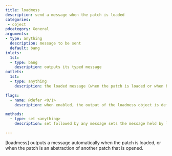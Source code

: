```yaml
---
title: loadmess
description: send a message when the patch is loaded
categories:
 - object
pdcategory: General
arguments:
- type: anything
  description: message to be sent
  default: bang
inlets:
  1st:
  - type: bang
    description: outputs its typed message
outlets:
  1st:
  - type: anything
    description: the loaded message (when the patch is loaded or when banged/clicked)

flags:
  - name: @defer <0/1>
    description: when enabled, the output of the loadmess object is deferred (a loadmess with @defer 0 will be sent before and have priority over @defer 1) (default 0)

methods:
  - type: set <anything>
    description: set followed by any message sets the message held by loadmess without any output

---
```


[loadmess] outputs a message automatically when the patch is loaded, or when the patch is an abstraction of another patch that is opened.
